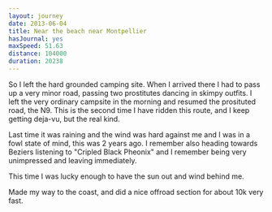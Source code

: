 ```yaml
---
layout: journey
date: 2013-06-04
title: Near the beach near Montpellier
hasJournal: yes
maxSpeed: 51.63
distance: 104000
duration: 20238
---
```

So I left the hard grounded camping site. When I arrived there I had to pass up a very minor road, passing two prostitutes dancing in skimpy outfits. I left the very ordinary campsite in the morning and resumed the prosituted road, the N9. This is the second time I have ridden this route, and I keep getting deja-vu, but the real kind.

Last time it was raining and the wind was hard against me and I was in a fowl state of mind, this was 2 years ago. I remember also heading towards Beziers listening to "Cripled Black Pheonix" and I remember being very unimpressed and leaving immediately.

This time I was lucky enough to have the sun out and wind behind me.

Made my way to the coast, and did a nice offroad section for about 10k very fast.